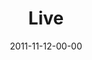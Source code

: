 ---
layout: message
category: message
series: "The Strong Challenge"
title: "Live"
date: 2011-11-12-00-00
message_id: 700
audio: "http://s3.amazonaws.com/crossroads-media/messages/audio/strong06.mp3"
audio-duration: "51:07"
program: "http://s3.amazonaws.com/crossroads-media/documents/11_12-13_11STRONGProgram.pdf"
description: "The challenges we've incorporated over the past weeks are all important elements of the lives of disciples of Jesus. As we continue to engage with these rhythms and practices, we grow closer to God and spiritually strong."
video: "http://s3.amazonaws.com/crossroads-media/messages/video/strong06.mp4"
video-duration: "51:13"
video-image: "http://s3.amazonaws.com/crossroads-media/images/strong06_still.jpg"
tag: 
 - journey
 - mingo
 - strong-challenge
 - live
 - program
explicit: false
---